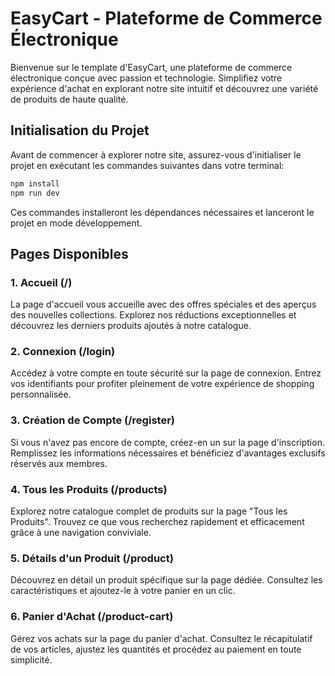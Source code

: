 # EasyCart - Plateforme de Commerce Électronique

Bienvenue sur le template d'EasyCart, une plateforme de commerce électronique conçue avec passion et technologie. Simplifiez votre expérience d'achat en explorant notre site intuitif et découvrez une variété de produits de haute qualité.

## Initialisation du Projet

Avant de commencer à explorer notre site, assurez-vous d'initialiser le projet en exécutant les commandes suivantes dans votre terminal:

```bash
npm install
npm run dev
```

Ces commandes installeront les dépendances nécessaires et lanceront le projet en mode développement.

## Pages Disponibles

### 1. Accueil (/)

La page d'accueil vous accueille avec des offres spéciales et des aperçus des nouvelles collections. Explorez nos réductions exceptionnelles et découvrez les derniers produits ajoutés à notre catalogue.

### 2. Connexion (/login)

Accédez à votre compte en toute sécurité sur la page de connexion. Entrez vos identifiants pour profiter pleinement de votre expérience de shopping personnalisée.

### 3. Création de Compte (/register)

Si vous n'avez pas encore de compte, créez-en un sur la page d'inscription. Remplissez les informations nécessaires et bénéficiez d'avantages exclusifs réservés aux membres.

### 4. Tous les Produits (/products)

Explorez notre catalogue complet de produits sur la page "Tous les Produits". Trouvez ce que vous recherchez rapidement et efficacement grâce à une navigation conviviale.

### 5. Détails d'un Produit (/product)

Découvrez en détail un produit spécifique sur la page dédiée. Consultez les caractéristiques et ajoutez-le à votre panier en un clic.

### 6. Panier d'Achat (/product-cart)

Gérez vos achats sur la page du panier d'achat. Consultez le récapitulatif de vos articles, ajustez les quantités et procédez au paiement en toute simplicité.
